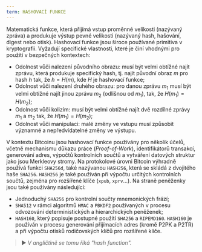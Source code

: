 ```yaml
---
term: HASHOVACÍ FUNKCE
---
```


Matematická funkce, která přijímá vstup proměnné velikosti (nazývaný zpráva) a produkuje výstup pevné velikosti (nazývaný hash, hašování, digest nebo otisk). Hashovací funkce jsou široce používané primitiva v kryptografii. Vyžadují specifické vlastnosti, které je činí vhodnými pro použití v bezpečných kontextech:
* Odolnost vůči nalezení původního obrazu: musí být velmi obtížné najít zprávu, která produkuje specifický hash, tj. najít původní obraz $m$ pro hash $h$ tak, že $h = H(m)$, kde $H$ je hashovací funkce;
* Odolnost vůči nalezení druhého obrazu: pro danou zprávu $m_1$ musí být velmi obtížné najít jinou zprávu $m_2$ (odlišnou od $m_1$), tak, že $H(m_1) = H(m_2)$;
* Odolnost vůči kolizím: musí být velmi obtížné najít dvě rozdílné zprávy $m_1$ a $m_2$ tak, že $H(m_1) = H(m_2)$;
* Odolnost vůči manipulaci: malé změny ve vstupu musí způsobit významné a nepředvídatelné změny ve výstupu.

V kontextu Bitcoinu jsou hashovací funkce používány pro několik účelů, včetně mechanismu důkazu práce (*Proof-of-Work*), identifikátorů transakcí, generování adres, výpočtů kontrolních součtů a vytváření datových struktur jako jsou Merkleovy stromy. Na protokolové úrovni Bitcoin výhradně používá funkci `SHA256d`, také nazývanou `HASH256`, která se skládá z dvojitého haše `SHA256`. `HASH256` je také používán při výpočtu určitých kontrolních součtů, zejména pro rozšířené klíče (`xpub`, `xprv`...). Na straně peněženky jsou také používány následující:
* Jednoduchý `SHA256` pro kontrolní součty mnemonických frází;
* `SHA512` v rámci algoritmů `HMAC` a `PBKDF2` používaných v procesu odvozování deterministických a hierarchických peněženek;
* `HASH160`, který popisuje postupné použití `SHA256` a `RIPEMD160`. `HASH160` je používán v procesu generování přijímacích adres (kromě P2PK a P2TR) a při výpočtu otisků rodičovských klíčů pro rozšířené klíče.

> ► *V angličtině se tomu říká "hash function".*